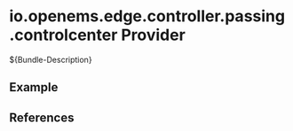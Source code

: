 # io.openems.edge.controller.passing.controlcenter Provider

${Bundle-Description}

## Example

## References

